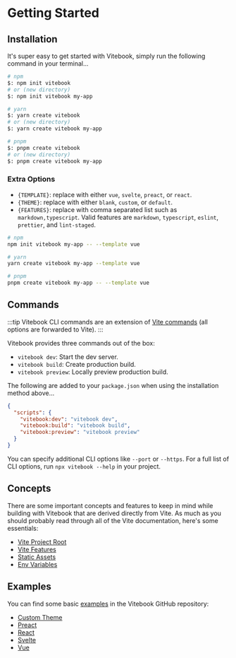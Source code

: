 # Getting Started

## Installation

It's super easy to get started with Vitebook, simply run the following command in your terminal...

```bash
# npm
$: npm init vitebook
# or (new directory)
$: npm init vitebook my-app

# yarn
$: yarn create vitebook
# or (new directory)
$: yarn create vitebook my-app

# pnpm
$: pnpm create vitebook
# or (new directory)
$: pnpm create vitebook my-app
```

### Extra Options

- `{TEMPLATE}`: replace with either `vue`, `svelte`, `preact`, or `react`.
- `{THEME}`: replace with either `blank`, `custom`, or `default`.
- `{FEATURES}`: replace with comma separated list such as `markdown,typescript`. Valid features
  are `markdown`, `typescript`, `eslint`, `prettier`, and `lint-staged`.

```bash
# npm
npm init vitebook my-app -- --template vue

# yarn
yarn create vitebook my-app --template vue

# pnpm
pnpm create vitebook my-app -- --template vue
```

## Commands

:::tip
Vitebook CLI commands are an extension of [Vite commands](https://vitejs.dev/guide/#command-line-interface)
(all options are forwarded to Vite).
:::

Vitebook provides three commands out of the box:

- `vitebook dev`: Start the dev server.
- `vitebook build`: Create production build.
- `vitebook preview`: Locally preview production build.

The following are added to your `package.json` when using the installation method above...

```json
{
  "scripts": {
    "vitebook:dev": "vitebook dev",
    "vitebook:build": "vitebook build",
    "vitebook:preview": "vitebook preview"
  }
}
```

You can specify additional CLI options like `--port` or `--https`. For a full list of CLI options,
run `npx vitebook --help` in your project.

## Concepts

There are some important concepts and features to keep in mind while building with Vitebook that
are derived directly from Vite. As much as you should probably read through all of the Vite
documentation, here's some essentials:

- [Vite Project Root](https://vitejs.dev/guide/#index-html-and-project-root)
- [Vite Features](https://vitejs.dev/guide/features.html)
- [Static Assets](https://vitejs.dev/guide/assets.html)
- [Env Variables](https://vitejs.dev/guide/env-and-mode.html)

## Examples

You can find some basic [examples](https://github.com/vitebook/vitebook/tree/main/examples) in the
Vitebook GitHub repository:

- [Custom Theme](https://github.com/vitebook/vitebook/tree/main/examples/custom-theme)
- [Preact](https://github.com/vitebook/vitebook/tree/main/examples/preact)
- [React](https://github.com/vitebook/vitebook/tree/main/examples/react)
- [Svelte](https://github.com/vitebook/vitebook/tree/main/examples/svelte)
- [Vue](https://github.com/vitebook/vitebook/tree/main/examples/vue)

